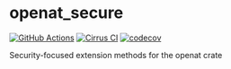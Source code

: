 # openat_secure

[![GitHub Actions](https://github.com/cptpcrd/openat_secure/workflows/CI/badge.svg?branch=master&event=push)](https://github.com/cptpcrd/openat_secure/actions?query=workflow%3ACI+branch%3Amaster+event%3Apush)
[![Cirrus CI](https://api.cirrus-ci.com/github/cptpcrd/openat_secure.svg?branch=master)](https://cirrus-ci.com/github/cptpcrd/openat_secure)
[![codecov](https://codecov.io/gh/cptpcrd/openat_secure/branch/master/graph/badge.svg)](https://codecov.io/gh/cptpcrd/openat_secure)

Security-focused extension methods for the openat crate
